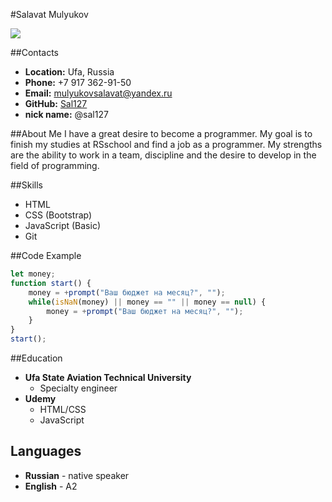 #Salavat Mulyukov

![](/rsschool-cv/image/DSC_1362.jpg)

##Contacts
* __Location:__ Ufa, Russia
* __Phone:__ +7 917 362-91-50  
* __Email:__ mulyukovsalavat@yandex.ru
* __GitHub:__ [Sal127](https://github.com/Sal127)
* __nick name:__ @sal127

##About Me
I have a great desire to become a programmer. My goal is to finish my studies at RSschool and find a job as a programmer. My strengths are the ability to work in a team, discipline and the desire to develop in the field of programming.

##Skills
* HTML
* CSS (Bootstrap)
* JavaScript (Basic)
* Git

##Code Example
```javascript
let money;
function start() {
    money = +prompt("Ваш бюджет на месяц?", "");
    while(isNaN(money) || money == "" || money == null) {
        money = +prompt("Ваш бюджет на месяц?", "");
    }
}
start(); 
```

##Education
- __Ufa State Aviation Technical University__
    - Specialty engineer
- __Udemy__
    - HTML/CSS
    - JavaScript

## Languages
* __Russian__ - native speaker
* __English__ - A2


